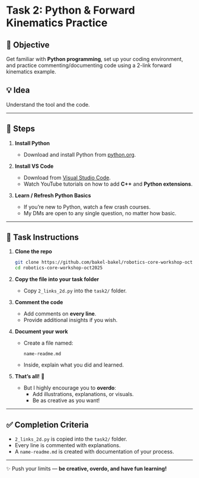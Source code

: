 # Task 2: Python & Forward Kinematics Practice

## 🎯 Objective  
Get familiar with **Python programming**, set up your coding environment, and practice commenting/documenting code using a 2-link forward kinematics example.  

## 💡 Idea  
Understand the tool and the code.

---

## 🚀 Steps  

1. **Install Python**  
   - Download and install Python from [python.org](https://www.python.org/downloads/).  

2. **Install VS Code**  
   - Download from [Visual Studio Code](https://code.visualstudio.com/).  
   - Watch YouTube tutorials on how to add **C++** and **Python extensions**.  

3. **Learn / Refresh Python Basics**  
   - If you’re new to Python, watch a few crash courses.  
   - My DMs are open to any single question, no matter how basic.  

---

## 📝 Task Instructions  

1. **Clone the repo**  
   ```bash
   git clone https://github.com/bakel-bakel/robotics-core-workshop-oct2025.git
   cd robotics-core-workshop-oct2025
   ```

2. **Copy the file into your task folder**  
   - Copy `2_links_2d.py` into the `task2/` folder.  

3. **Comment the code**  
   - Add comments on **every line**.  
   - Provide additional insights if you wish.  

4. **Document your work**  
   - Create a file named:  
     ```
     name-readme.md
     ```  
   - Inside, explain what you did and learned.  

5. **That’s all!** 🎉  
   - But I highly encourage you to **overdo**:  
     - Add illustrations, explanations, or visuals.  
     - Be as creative as you want!  

---

## ✅ Completion Criteria  

- `2_links_2d.py` is copied into the `task2/` folder.  
- Every line is commented with explanations.  
- A `name-readme.md` is created with documentation of your process.  

---

✨ Push your limits — **be creative, overdo, and have fun learning!**
